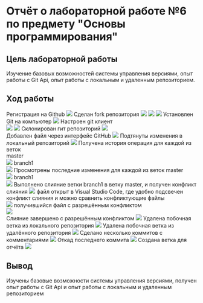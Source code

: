 # Отчёт о лабораторной работе №6 по предмету "Основы программирования"
## Цель лабораторной работы
Изучение базовых возможностей системы
управления версиями, опыт работы с Git Api, опыт работы с локальным и
удаленным репозиторием.
## Ход работы
Регистрация на Github
![](https://github.com/evggal/LR6/blob/report-laba-6/images/1.png)
Сделан fork репозитория
![](https://github.com/evggal/LR6/blob/report-laba-6/images/2.png)
![](https://github.com/evggal/LR6/blob/report-laba-6/images/3.jpg)
![](https://github.com/evggal/LR6/blob/report-laba-6/images/4.jpg)
Установлен Git на компьютер
![](https://github.com/evggal/LR6/blob/report-laba-6/images/5.jpg)
Настроен git клиент<br>
![](https://github.com/evggal/LR6/blob/report-laba-6/images/6%20(2).png)
![](https://github.com/evggal/LR6/blob/report-laba-6/images/7.png)
Склонирован гит репозиторий
![](https://github.com/evggal/LR6/blob/report-laba-6/images/8.png) <br>
Добавлен файл через интерфейс GitHub
![](https://github.com/evggal/LR6/blob/report-laba-6/images/9.png)
Подтянуты изменения в локальный репозиторий
![](https://github.com/evggal/LR6/blob/report-laba-6/images/10.png)
Получена история операция для каждой из веток <br>
master <br>
![](https://github.com/evggal/LR6/blob/report-laba-6/images/11.png)
branch1 <br>
![](https://github.com/evggal/LR6/blob/report-laba-6/images/11_2.png)
Просмотрены последние изменения для каждой из веток
master <br>
![](https://github.com/evggal/LR6/blob/report-laba-6/images/12.png)
branch1 <br>
![](https://github.com/evggal/LR6/blob/report-laba-6/images/12_2.png)
Выполнено слияние ветки branch1 в ветку master, и получен конфликт слияния
![](https://github.com/evggal/LR6/blob/report-laba-6/images/13.png)
файл открыт в Visual Studio Code, где удобно подсвечен конфликт слияния и можно сравнить конфликтующие файлы <br>
![](https://github.com/evggal/LR6/blob/report-laba-6/images/14.png)
получившийся файл с разрешённым конфликтом<br>
![](https://github.com/evggal/LR6/blob/report-laba-6/images/15.png)<br>
Слияние завершено с разрешённым конфликтом
![](https://github.com/evggal/LR6/blob/report-laba-6/images/16.png)
Удалена побочная ветка из локального репозитория
![](https://github.com/evggal/LR6/blob/report-laba-6/images/17.png)
Удалена побочная ветка из удалённого репозитория
![](https://github.com/evggal/LR6/blob/report-laba-6/images/17_1.png)
Сделано несколько коммитов с комментариями
![](https://github.com/evggal/LR6/blob/report-laba-6/images/18.png)
Откад последнего коммита
![](https://github.com/evggal/LR6/blob/report-laba-6/images/20.jpg)
Создана ветка для отчёта
![](https://github.com/evggal/LR6/blob/report-laba-6/images/19.png)
## Вывод
Изучены базовые возможности системы управления версиями, получен опыт работы с Git Api и опыт работы с локальным и удаленным репозиторием
